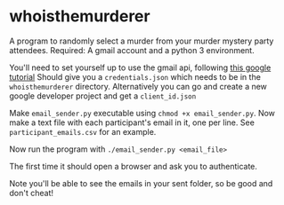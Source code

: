 # whoisthemurderer
A program to randomly select a murder from your murder mystery party attendees. 
Required: A gmail account and a python 3 environment. 

You'll need to set yourself up to use the gmail api, following [this google tutorial](https://developers.google.com/gmail/api/quickstart/python)
Should give you a `credentials.json` which needs to be in the `whoisthemurderer` directory. 
Alternatively you can go and create a new google developer project and get a `client_id.json`

Make `email_sender.py` executable using `chmod +x email_sender.py`. 
Now make a text file with each participant's email in it, one per line. 
See `participant_emails.csv` for an example. 

Now run the program with `./email_sender.py <email_file>`

The first time it should open a browser and ask you to authenticate. 

Note you'll be able to see the emails in your sent folder, so be good and don't cheat!


